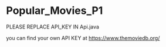 # Popular_Movies_P1


PLEASE REPLACE API_KEY IN Api.java

you can find your own API KEY at https://www.themoviedb.org/
